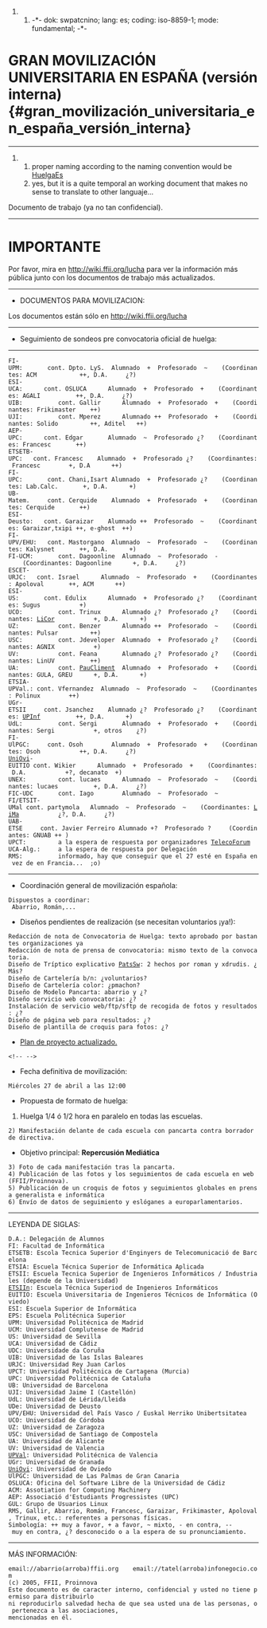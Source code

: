 1.  1.  -\*- dok: swpatcnino; lang: es; coding: iso-8859-1; mode:
        fundamental; -\*-

# GRAN MOVILIZACIÓN UNIVERSITARIA EN ESPAÑA (versión interna) {#gran_movilización_universitaria_en_españa_versión_interna}

------------------------------------------------------------------------

1.  1.  proper naming according to the naming convention would be
        [HuelgaEs](HuelgaEs "wikilink")
    2.  yes, but it is a quite temporal an working document that makes
        no sense to translate to other languaje\...

Documento de trabajo (ya no tan confidencial).

------------------------------------------------------------------------

# IMPORTANTE

Por favor, mira en <http://wiki.ffii.org/lucha> para ver la información
más pública junto con los documentos de trabajo más actualizados.

------------------------------------------------------------------------

-   DOCUMENTOS PARA MOVILIZACION:

Los documentos están sólo en <http://wiki.ffii.org/lucha>

------------------------------------------------------------------------

-   Seguimiento de sondeos pre convocatoria oficial de huelga:

------------------------------------------------------------------------

`FI-UPM:       cont. Dpto. LyS.  Alumnado  +  Profesorado  ~    (Coordinantes: ACM            ++, D.A.     ¿?)`\
`ESI-UCA:      cont. OSLUCA      Alumnado  +  Profesorado  +    (Coordinantes: AGALI          ++, D.A.     ¿?)`\
`UIB:          cont. Gallir      Alumnado  +  Profesorado  +    (Coordinantes: Frikimaster    ++)`\
`UJI:          cont. Mperez      Alumnado ++  Profesorado  +    (Coordinantes: Solido         ++, Aditel   ++)`\
`AEP-UPC:      cont. Edgar       Alumnado  ~  Profesorado ¿?    (Coordinantes: Francesc       ++)`\
`ETSETB-UPC:   cont. Francesc    Alumnado  +  Profesorado ¿?    (Coordinantes: Francesc        +, D.A      ++)`\
`FI-UPC:       cont. Chani,Isart Alumnado  +  Profesorado ¿?    (Coordinantes: Lab.Calc.       +, D.A.      +)`\
`UB-Matem.     cont. Cerquide    Alumnado  +  Profesorado  +    (Coordinantes: Cerquide       ++)`\
`ESI-Deusto:   cont. Garaizar    Alumnado ++  Profesorado  ~    (Coordinantes: Garaizar,txipi ++, e-ghost  ++)`\
`FI-UPV/EHU:   cont. Mastorgano  Alumnado  ~  Profesorado  ~    (Coordinantes: Kalysnet       ++, D.A.      +)`\
`FI-UCM:       cont. Dagoonline  Alumnado  ~  Profesorado  -    (Coordinantes: Dagoonline      +, D.A.     ¿?)`\
`ESCET-URJC:   cont. Israel      Alumnado  ~  Profesorado  +    (Coordinantes: Apoloval       ++, ACM      ++) `\
`ESI-US:       cont. Edulix      Alumnado  +  Profesorado ¿?    (Coordinantes: Sugus           +)`\
`UCO:          cont. Trinux      Alumnado ¿?  Profesorado ¿?    (Coordinantes: `[`LiCor`](LiCor "wikilink")`           +, D.A.      +)`\
`UZ:           cont. Benzer      Alumnado ++  Profesorado  ~    (Coordinantes: Pulsar         ++)`\
`USC:          cont. Jdeveloper  Alumnado  +  Profesorado ¿?    (Coordinantes: AGNIX           +)`\
`UV:           cont. Feana       Alumnado ¿?  Profesorado ¿?    (Coordinantes: LinUV          ++)`\
`UA:           cont. `[`PauCliment`](PauCliment "wikilink")`  Alumnado  +  Profesorado  +    (Coordinantes: GULA, GREU      +, D.A.      +)`\
`ETSIA-UPVal.: cont. Vfernandez  Alumnado  ~  Profesorado  ~    (Coordinantes: Polinux        ++)`\
`UGr-ETSII     cont. Jsanchez    Alumnado ¿?  Profesorado ¿?    (Coordinantes: `[`UPInf`](UPInf "wikilink")`          ++, D.A.      +)`\
`UdL:          cont. Sergi       Alumnado  +  Profesorado  +    (Coordinantes: Sergi           +, otros    ¿?)`\
`FI-UlPGC:     cont. Osoh        Alumnado  +  Profesorado  +    (Coordinantes: Osoh           ++, D.A.     ¿?)`\
[`UniOvi`](UniOvi "wikilink")`-EUITIO cont. Wikier      Alumnado  +  Profesorado  +    (Coordinantes: D.A.           +?, decanato  +)`\
`UNEX:         cont. lucaes      Alumnado  ~  Profesorado  ~    (Coordinantes: lucaes          +, D.A.     ¿?)`\
`FIC-UDC       cont. Iago        Alumnado  ~  Profesorado  ~`\
`FI/ETSIT-UMal cont. partymola   Alumnado  ~  Profesorado  ~    (Coordinantes: `[`LiMa`](LiMa "wikilink")`           ¿?, D.A.     ¿?)`\
`UAB-ETSE     cont. Javier Ferreiro Alumnado +?  Profesorado ?     (Coordinantes: GNUAB ++ )          `\
`UPCT:         a la espera de respuesta por organizadores `[`TelecoForum`](TelecoForum "wikilink")\
`UCA-Alg.:     a la espera de respuesta por Delegación`\
`RMS:          informado, hay que conseguir que el 27 esté en España en vez de en Francia...  ;o)`

------------------------------------------------------------------------

-   Coordinación general de movilización española:

`Dispuestos a coordinar: `\
` Abarrio, Román,...`

-   Diseños pendientes de realización (se necesitan voluntarios ¡ya!):

`Redacción de nota de Convocatoria de Huelga: texto aprobado por bastantes organizaciones ya`\
`Redacción de nota de prensa de convocatoria: mismo texto de la convocatoria.`\
`Diseño de Tríptico explicativo `[`PatsSw`](PatsSw "wikilink")`: 2 hechos por roman y xdrudis. ¿Más?`\
`Diseño de Cartelería b/n: ¿voluntarios?`\
`Diseño de Cartelería color: ¿pmachon?`\
`Diseño de Modelo Pancarta: abarrio y ¿?`\
`Diseño servicio web convocatoria: ¿?`\
`Instalación de servicio web/ftp/sftp de recogida de fotos y resultados: ¿?`\
`Diseño de página web para resultados: ¿?`\
`Diseño de plantilla de croquis para fotos: ¿?`

-   [Plan de proyecto
    actualizado.](http://www.archivodocumental.com/contenidos/patentes/Plan-Movilizaciones.xml "wikilink")

```{=html}
<!-- -->
```
-   Fecha definitiva de movilización:

`Miércoles 27 de abril a las 12:00`

-   Propuesta de formato de huelga:

1.  Huelga 1/4 ó 1/2 hora en paralelo en todas las escuelas.

`2) Manifestación delante de cada escuela con pancarta contra borrador de directiva.`

-   Objetivo principal: **Repercusión Mediática**

`3) Foto de cada manifestación tras la pancarta.`\
`4) Publicación de las fotos y los seguimientos de cada escuela en web (FFII/Proinnova).`\
`5) Publicación de un croquis de fotos y seguimientos globales en prensa generalista e informática`\
`6) Envío de datos de seguimiento y eslóganes a europarlamentarios.`

------------------------------------------------------------------------

LEYENDA DE SIGLAS:

`D.A.: Delegación de Alumnos`\
`FI: Facultad de Informática`\
`ETSETB: Escola Tecnica Superior d'Enginyers de Telecomunicació de Barcelona`\
`ETSIA: Escuela Técnica Superior de Informática Aplicada`\
`ETSII: Escuela Tecnica Superior de Ingenieros Informáticos / Industriales (depende de la Universidad)`\
[`ETSIIn`](ETSIIn "wikilink")`: Escuela Técnica Superiod de Ingenieros Informáticos`\
`EUITIO: Escuela Universitaria de Ingenieros Técnicos de Informática (Oviedo)`\
`ESI: Escuela Superior de Informática`\
`EPS: Escuela Politécnica Superior`\
`UPM: Universidad Politécnica de Madrid`\
`UCM: Universidad Complutense de Madrid`\
`US: Universidad de Sevilla`\
`UCA: Universidad de Cádiz`\
`UDC: Universidade da Coruña`\
`UIB: Universidad de las Islas Baleares`\
`URJC: Universidad Rey Juan Carlos`\
`UPCT: Universidad Politécnica de Cartagena (Murcia)`\
`UPC: Universidad Politécnica de Cataluña`\
`UB: Universidad de Barcelona`\
`UJI: Universidad Jaime I (Castellón)`\
`UdL: Universidad de Lérida/Lleida`\
`UDe: Universidad de Deusto`\
`UPV/EHU: Universidad del País Vasco / Euskal Herriko Unibertsitatea`\
`UCO: Universidad de Córdoba`\
`UZ: Universidad de Zaragoza`\
`USC: Universidad de Santiago de Compostela`\
`UA: Universidad de Alicante`\
`UV: Universidad de Valencia`\
[`UPVal`](UPVal "wikilink")`: Universidad Politécnica de Valencia`\
`UGr: Universidad de Granada`\
[`UniOvi`](UniOvi "wikilink")`: Universidad de Oviedo`\
`UlPGC: Universidad de Las Palmas de Gran Canaria`\
`OSLUCA: Oficina del Software Libre de la Universidad de Cádiz`\
`ACM: Assotiation for Computing Machinery`\
`AEP: Associació d'Estudiants Progressistes (UPC)`\
`GUL: Grupo de Usuarios Linux`\
`RMS, Gallir, Abarrio, Román, Francesc, Garaizar, Frikimaster, Apoloval, Trinux, etc.: referentes a personas físicas.`\
`Simbología: ++ muy a favor, + a favor, ~ mixto, - en contra, -- muy en contra, ¿? desconocido o a la espera de su pronunciamiento.`

------------------------------------------------------------------------

MÁS INFORMACIÓN:

`email://abarrio(arroba)ffii.org    email://tatel(arroba)infonegocio.com`\
`(c) 2005, FFII, Proinnova`\
`Este documento es de caracter interno, confidencial y usted no tiene permiso para distribuirlo `\
`ni reproducirlo salvedad hecha de que sea usted una de las personas, o pertenezca a las asociaciones, `\
`mencionadas en él.`
